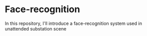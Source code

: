 # Face-recognition
In this repository, I'll introduce a face-recognition system used in unattended substation scene
